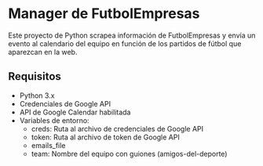 # Manager de FutbolEmpresas

Este proyecto de Python scrapea información de FutbolEmpresas y envía un evento al calendario del equipo
en función de los partidos de fútbol que aparezcan en la web.

## Requisitos

- Python 3.x
- Credenciales de Google API
- API de Google Calendar habilitada
- Variables de entorno:
    - creds: Ruta al archivo de credenciales de Google API
    - token: Ruta al archivo de token de Google API
    - emails_file
    - team: Nombre del equipo con guiones (amigos-del-deporte)